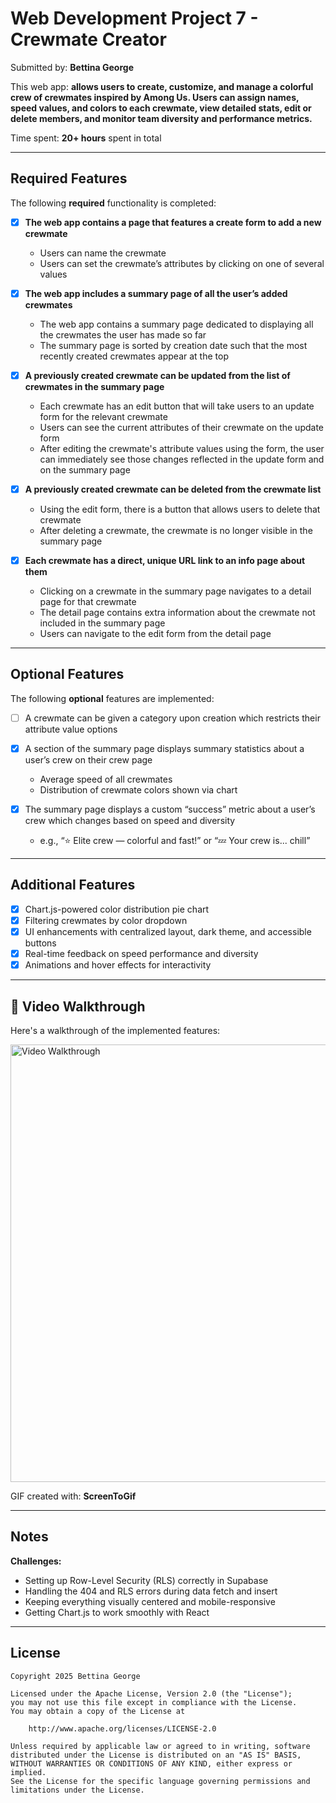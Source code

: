 # Web Development Project 7 - Crewmate Creator 

Submitted by: **Bettina George**

This web app: **allows users to create, customize, and manage a colorful crew of crewmates inspired by Among Us. Users can assign names, speed values, and colors to each crewmate, view detailed stats, edit or delete members, and monitor team diversity and performance metrics.**

Time spent: **20+ hours** spent in total

---

##  Required Features

The following **required** functionality is completed:

- [x] **The web app contains a page that features a create form to add a new crewmate**
  - Users can name the crewmate
  - Users can set the crewmate’s attributes by clicking on one of several values

- [x] **The web app includes a summary page of all the user’s added crewmates**
  - The web app contains a summary page dedicated to displaying all the crewmates the user has made so far
  - The summary page is sorted by creation date such that the most recently created crewmates appear at the top

- [x] **A previously created crewmate can be updated from the list of crewmates in the summary page**
  - Each crewmate has an edit button that will take users to an update form for the relevant crewmate
  - Users can see the current attributes of their crewmate on the update form
  - After editing the crewmate's attribute values using the form, the user can immediately see those changes reflected in the update form and on the summary page 

- [x] **A previously created crewmate can be deleted from the crewmate list**
  - Using the edit form, there is a button that allows users to delete that crewmate
  - After deleting a crewmate, the crewmate is no longer visible in the summary page

- [x] **Each crewmate has a direct, unique URL link to an info page about them**
  - Clicking on a crewmate in the summary page navigates to a detail page for that crewmate
  - The detail page contains extra information about the crewmate not included in the summary page
  - Users can navigate to the edit form from the detail page

---

##  Optional Features

The following **optional** features are implemented:

- [ ] A crewmate can be given a category upon creation which restricts their attribute value options

- [x] A section of the summary page displays summary statistics about a user’s crew on their crew page
  - Average speed of all crewmates
  - Distribution of crewmate colors shown via chart

- [x] The summary page displays a custom “success” metric about a user’s crew which changes based on speed and diversity
  - e.g., “⭐ Elite crew — colorful and fast!” or “💤 Your crew is... chill”

---

##  Additional Features

- [x] Chart.js-powered color distribution pie chart
- [x] Filtering crewmates by color dropdown
- [x] UI enhancements with centralized layout, dark theme, and accessible buttons
- [x] Real-time feedback on speed performance and diversity
- [x] Animations and hover effects for interactivity

---

## 🎥 Video Walkthrough

Here's a walkthrough of the implemented features:

<img src='https://i.imgur.com/YOUR-GIF-LINK.gif' title='Video Walkthrough' width='700' alt='Video Walkthrough' />

<!-- Replace the above line with your actual GIF URL once you upload it to Imgur or another hosting site -->

GIF created with: **ScreenToGif**

---

##  Notes

**Challenges:**
- Setting up Row-Level Security (RLS) correctly in Supabase
- Handling the 404 and RLS errors during data fetch and insert
- Keeping everything visually centered and mobile-responsive
- Getting Chart.js to work smoothly with React

---

##  License

    Copyright 2025 Bettina George

    Licensed under the Apache License, Version 2.0 (the "License");
    you may not use this file except in compliance with the License.
    You may obtain a copy of the License at

        http://www.apache.org/licenses/LICENSE-2.0

    Unless required by applicable law or agreed to in writing, software
    distributed under the License is distributed on an "AS IS" BASIS,
    WITHOUT WARRANTIES OR CONDITIONS OF ANY KIND, either express or implied.
    See the License for the specific language governing permissions and
    limitations under the License.
